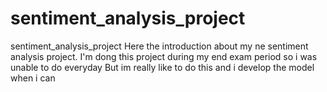 # sentiment_analysis_project
sentiment_analysis_project
Here the introduction about my ne sentiment analysis project.
I'm dong this project during my end exam period so i was unable to do everyday
But im really like to do this and i develop the model when i can
